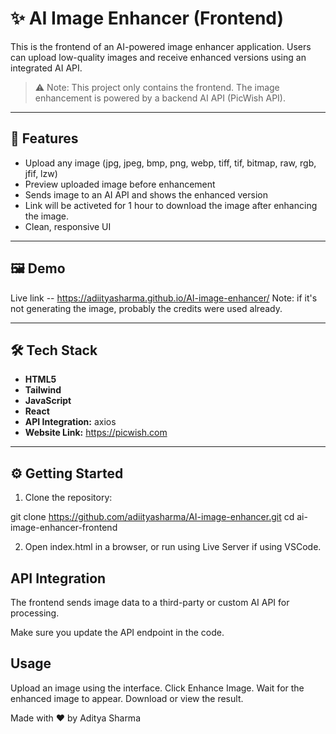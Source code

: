 # ✨ AI Image Enhancer (Frontend)

This is the frontend of an AI-powered image enhancer application. Users can upload low-quality images and receive enhanced versions using an integrated AI API.

> ⚠️ Note: This project only contains the frontend. The image enhancement is powered by a backend AI API (PicWish API).

---

## 🚀 Features

- Upload any image (jpg, jpeg, bmp, png, webp, tiff, tif, bitmap, raw, rgb, jfif, lzw)
- Preview uploaded image before enhancement
- Sends image to an AI API and shows the enhanced version
- Link will be activeted for 1 hour to download the image after enhancing the image.
- Clean, responsive UI

---

## 🖼️ Demo

Live link -- https://adiityasharma.github.io/AI-image-enhancer/ 
Note: if it's not generating the image, probably the credits were used already.

---

## 🛠️ Tech Stack

- **HTML5**
- **Tailwind** 
- **JavaScript**
- **React**
- **API Integration:**  axios
- **Website Link:** https://picwish.com

---

## ⚙️ Getting Started

1. Clone the repository:

git clone https://github.com/adiityasharma/AI-image-enhancer.git
cd ai-image-enhancer-frontend

2. Open index.html in a browser, or run using Live Server if using VSCode.

## API Integration
The frontend sends image data to a third-party or custom AI API for processing.

Make sure you update the API endpoint in the code.

## Usage

Upload an image using the interface.
Click Enhance Image.
Wait for the enhanced image to appear.
Download or view the result.

Made with ❤️ by Aditya Sharma
